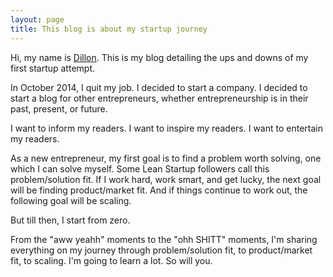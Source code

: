 ```yaml
---
layout: page
title: This blog is about my startup journey
---
```


Hi, my name is <a href="http://www.dillonforrest.com/" target="_blank">Dillon</a>.  This is my blog detailing the ups and downs of my first startup attempt.

In October 2014, I quit my job.  I decided to start a company.  I decided to start a blog for other entrepreneurs, whether entrepreneurship is in their past, present, or future.

I want to inform my readers.  I want to inspire my readers.  I want to entertain my readers.

As a new entrepreneur, my first goal is to find a problem worth solving, one which I can solve myself.  Some Lean Startup followers call this problem/solution fit.  If I work hard, work smart, and get lucky, the next goal will be finding product/market fit.  And if things continue to work out, the following goal will be scaling.

But till then, I start from zero.

From the "aww yeahh" moments to the "ohh SHITT" moments, I'm sharing everything on my journey through problem/solution fit, to product/market fit, to scaling.  I'm going to learn a lot.  So will you.
